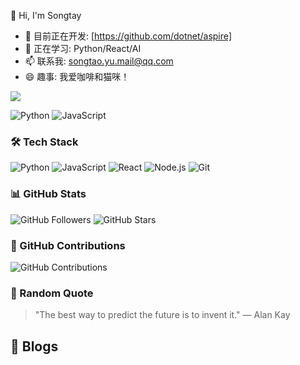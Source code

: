 👋 Hi, I'm Songtay

- 🔭 目前正在开发: [https://github.com/dotnet/aspire] 
- 🌱 正在学习: Python/React/AI  
- 📫 联系我: songtao.yu.mail@qq.com  
- 😄 趣事: 我爱咖啡和猫咪！

<img src="https://github-readme-stats.vercel.app/api?username=Songtay&show_icons=true&theme=radical" />



![Python](https://img.shields.io/badge/Python-3776AB?style=for-the-badge&logo=python&logoColor=white)
![JavaScript](https://img.shields.io/badge/JavaScript-F7DF1E?style=for-the-badge&logo=javascript&logoColor=black)

### 🛠️ Tech Stack
![Python](https://img.shields.io/badge/Python-3776AB?style=for-the-badge&logo=python&logoColor=white)
![JavaScript](https://img.shields.io/badge/JavaScript-F7DF1E?style=for-the-badge&logo=javascript&logoColor=black)
![React](https://img.shields.io/badge/React-20232A?style=for-the-badge&logo=react&logoColor=61DAFB)
![Node.js](https://img.shields.io/badge/Node.js-339933?style=for-the-badge&logo=nodedotjs&logoColor=white)
![Git](https://img.shields.io/badge/Git-F05032?style=for-the-badge&logo=git&logoColor=white)

### 📊 GitHub Stats
![GitHub Followers](https://img.shields.io/github/followers/Songtay?style=social)
![GitHub Stars](https://img.shields.io/github/stars/Songtay?style=social)

### 📅 GitHub Contributions
![GitHub Contributions](https://ghchart.rshah.org/Songtay)

### 💬 Random Quote
<!-- QUOTE:START -->
> "The best way to predict the future is to invent it." — Alan Kay
<!-- QUOTE:END -->

## 📝 Blogs
<div id="hexo-posts"></div>
<script>
fetch('https://songtay.github.io/api/posts.json')
  .then(r => r.json())
  .then(posts => {
    document.getElementById('hexo-posts').innerHTML = 
      posts.map(p => `<li><a href="${p.url}">${p.title}</a></li>`).join('');
  });
</script>
